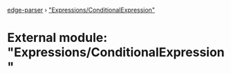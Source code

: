 [edge-parser](../README.md) › ["Expressions/ConditionalExpression"](_expressions_conditionalexpression_.md)

# External module: "Expressions/ConditionalExpression"


